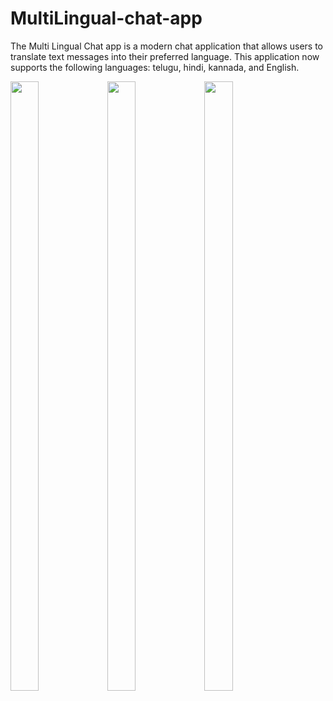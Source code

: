 # MultiLingual-chat-app
The Multi Lingual Chat app is a modern chat application that allows users to translate text messages into their preferred language. This application now supports the following languages: telugu, hindi, kannada, and English.
<p float="left">
<img src="https://user-images.githubusercontent.com/65599992/149920476-220aec72-1f9a-402a-a044-c9f196d2839f.png" width=30% height=50%>

<img src="https://user-images.githubusercontent.com/65599992/149920628-03b49c11-9532-4353-8a69-2ff9123ab593.png" width=30% height=50%>
<img src="https://user-images.githubusercontent.com/65599992/149920476-220aec72-1f9a-402a-a044-c9f196d2839f.png" width=30% height=50%>
</p>
